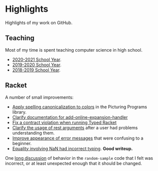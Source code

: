 # Highlights

Highlights of my work on GitHub.

## Teaching

Most of my time is spent teaching computer science in high school.

* [2020-2021 School Year](https://maueroats.github.io/teaching--2020-2021).
* [2019-2020 School Year](https://maueroats.github.io/teaching--2019-2020).
* [2018-2019 School Year](https://maueroats.github.io/teaching--2018-2019).

## Racket

A number of small improvements:

* [Apply spelling canonicalization to colors](https://github.com/racket/picturing-programs/pull/3) in the Picturing Programs library.
* [Clarify documentation for add-online-expansion-handler](https://github.com/racket/drracket/pull/401)
* [Fix a contract violation when running Typed Racket](https://github.com/racket/racket/pull/3312)
* [Clarify the usage of rest arguments](https://github.com/racket/typed-racket/pull/947) after a user had problems understanding them.
* [Improve appearance of error messages](https://github.com/racket/typed-racket/pull/946) that were confusing to a beginner.
* [Equality involving NaN had incorrect typing](https://github.com/racket/typed-racket/pull/945). **Good writeup.**

One [long discussion](https://github.com/racket/racket/issues/3104) of behavior in the `random-sample` code that I felt was incorrect, or at least unexpected enough that it should be changed.



